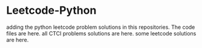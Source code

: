 # Leetcode-Python
adding the python leetcode problem solutions in this repositories. 
The code files are here.
all CTCI problems solutions are here.
some leetcode solutions are here.













































































































































































































































































